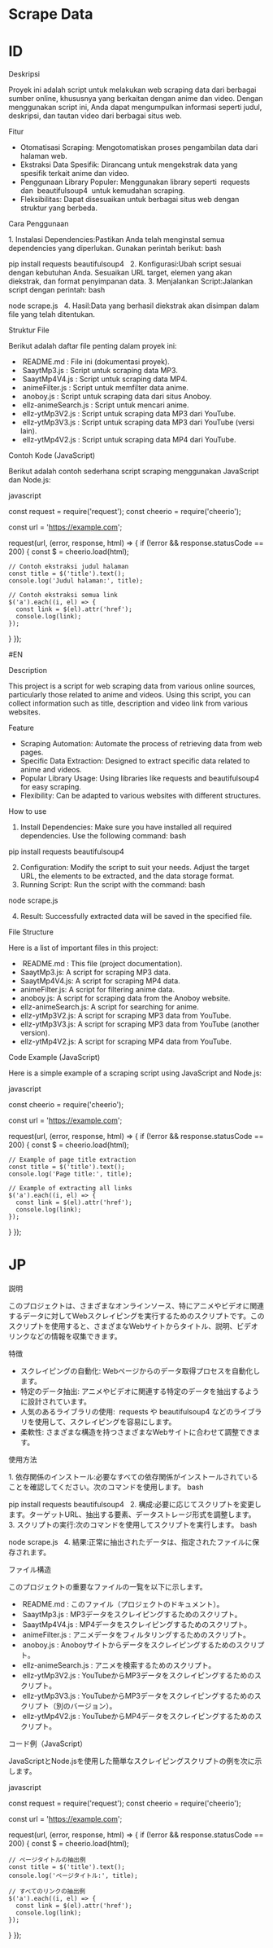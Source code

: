 # Scrape Data

# ID
 
Deskripsi
 
Proyek ini adalah script untuk melakukan web scraping data dari berbagai sumber online, khususnya yang berkaitan dengan anime dan video. Dengan menggunakan script ini, Anda dapat mengumpulkan informasi seperti judul, deskripsi, dan tautan video dari berbagai situs web.
 
Fitur
 
- Otomatisasi Scraping: Mengotomatiskan proses pengambilan data dari halaman web.
- Ekstraksi Data Spesifik: Dirancang untuk mengekstrak data yang spesifik terkait anime dan video.
- Penggunaan Library Populer: Menggunakan library seperti  requests  dan  beautifulsoup4  untuk kemudahan scraping.
- Fleksibilitas: Dapat disesuaikan untuk berbagai situs web dengan struktur yang berbeda.
 
Cara Penggunaan
 
1. Instalasi Dependencies:Pastikan Anda telah menginstal semua dependencies yang diperlukan. Gunakan perintah berikut:
bash
  
pip install requests beautifulsoup4
 
2. Konfigurasi:Ubah script sesuai dengan kebutuhan Anda. Sesuaikan URL target, elemen yang akan diekstrak, dan format penyimpanan data.
3. Menjalankan Script:Jalankan script dengan perintah:
bash
  
node scrape.js
 
4. Hasil:Data yang berhasil diekstrak akan disimpan dalam file yang telah ditentukan.
 
Struktur File
 
Berikut adalah daftar file penting dalam proyek ini:
 
-  README.md : File ini (dokumentasi proyek).
-  SaaytMp3.js : Script untuk scraping data MP3.
-  SaaytMp4V4.js : Script untuk scraping data MP4.
-  animeFilter.js : Script untuk memfilter data anime.
-  anoboy.js : Script untuk scraping data dari situs Anoboy.
-  ellz-animeSearch.js : Script untuk mencari anime.
-  ellz-ytMp3V2.js : Script untuk scraping data MP3 dari YouTube.
-  ellz-ytMp3V3.js : Script untuk scraping data MP3 dari YouTube (versi lain).
-  ellz-ytMp4V2.js : Script untuk scraping data MP4 dari YouTube.
 
Contoh Kode (JavaScript)
 
Berikut adalah contoh sederhana script scraping menggunakan JavaScript dan Node.js:
 
javascript
  
const request = require('request');
const cheerio = require('cheerio');

const url = 'https://example.com';

request(url, (error, response, html) => {
  if (!error && response.statusCode == 200) {
    const $ = cheerio.load(html);

    // Contoh ekstraksi judul halaman
    const title = $('title').text();
    console.log('Judul halaman:', title);

    // Contoh ekstraksi semua link
    $('a').each((i, el) => {
      const link = $(el).attr('href');
      console.log(link);
    });
  }
});


#EN

Description

This project is a script for web scraping data from various online sources, particularly those related to anime and videos. Using this script, you can collect information such as title, description and video link from various websites.

Feature

- Scraping Automation: Automate the process of retrieving data from web pages.
- Specific Data Extraction: Designed to extract specific data related to anime and videos.
- Popular Library Usage: Using libraries like requests and beautifulsoup4 for easy scraping.
- Flexibility: Can be adapted to various websites with different structures.

How to use

1. Install Dependencies: Make sure you have installed all required dependencies. Use the following command:
bash

pip install requests beautifulsoup4

2. Configuration: Modify the script to suit your needs. Adjust the target URL, the elements to be extracted, and the data storage format.
3. Running Script: Run the script with the command:
bash
  
node scrape.js

4. Result: Successfully extracted data will be saved in the specified file.

File Structure

Here is a list of important files in this project:

-  README.md : This file (project documentation).
- SaaytMp3.js: A script for scraping MP3 data.
- SaaytMp4V4.js: A script for scraping MP4 data.
- animeFilter.js: A script for filtering anime data.
- anoboy.js: A script for scraping data from the Anoboy website.
- ellz-animeSearch.js: A script for searching for anime.
- ellz-ytMp3V2.js: A script for scraping MP3 data from YouTube.
- ellz-ytMp3V3.js: A script for scraping MP3 data from YouTube (another version).
- ellz-ytMp4V2.js: A script for scraping MP4 data from YouTube.

Code Example (JavaScript)

Here is a simple example of a scraping script using JavaScript and Node.js:

javascript

const cheerio = require('cheerio');

const url = 'https://example.com';

request(url, (error, response, html) => {
  if (!error && response.statusCode == 200) {
    const $ = cheerio.load(html);

    // Example of page title extraction
    const title = $('title').text();
    console.log('Page title:', title);

    // Example of extracting all links
    $('a').each((i, el) => {
      const link = $(el).attr('href');
      console.log(link);
    });
  }
});


# JP

説明
 
このプロジェクトは、さまざまなオンラインソース、特にアニメやビデオに関連するデータに対してWebスクレイピングを実行するためのスクリプトです。このスクリプトを使用すると、さまざまなWebサイトからタイトル、説明、ビデオリンクなどの情報を収集できます。
 
特徴
 
- スクレイピングの自動化: Webページからのデータ取得プロセスを自動化します。
- 特定のデータ抽出: アニメやビデオに関連する特定のデータを抽出するように設計されています。
- 人気のあるライブラリの使用:  requests や beautifulsoup4 などのライブラリを使用して、スクレイピングを容易にします。
- 柔軟性: さまざまな構造を持つさまざまなWebサイトに合わせて調整できます。
 
使用方法
 
1. 依存関係のインストール:必要なすべての依存関係がインストールされていることを確認してください。次のコマンドを使用します。
bash
  
pip install requests beautifulsoup4
 
2. 構成:必要に応じてスクリプトを変更します。ターゲットURL、抽出する要素、データストレージ形式を調整します。
3. スクリプトの実行:次のコマンドを使用してスクリプトを実行します。
bash
  
node scrape.js
 
4. 結果:正常に抽出されたデータは、指定されたファイルに保存されます。
 
ファイル構造
 
このプロジェクトの重要なファイルの一覧を以下に示します。
 
-  README.md : このファイル（プロジェクトのドキュメント）。
-  SaaytMp3.js : MP3データをスクレイピングするためのスクリプト。
-  SaaytMp4V4.js : MP4データをスクレイピングするためのスクリプト。
-  animeFilter.js : アニメデータをフィルタリングするためのスクリプト。
-  anoboy.js : Anoboyサイトからデータをスクレイピングするためのスクリプト。
-  ellz-animeSearch.js : アニメを検索するためのスクリプト。
-  ellz-ytMp3V2.js : YouTubeからMP3データをスクレイピングするためのスクリプト。
-  ellz-ytMp3V3.js : YouTubeからMP3データをスクレイピングするためのスクリプト（別のバージョン）。
-  ellz-ytMp4V2.js : YouTubeからMP4データをスクレイピングするためのスクリプト。
 
コード例（JavaScript）
 
JavaScriptとNode.jsを使用した簡単なスクレイピングスクリプトの例を次に示します。
 
javascript
  
const request = require('request');
const cheerio = require('cheerio');

const url = 'https://example.com';

request(url, (error, response, html) => {
  if (!error && response.statusCode == 200) {
    const $ = cheerio.load(html);

    // ページタイトルの抽出例
    const title = $('title').text();
    console.log('ページタイトル:', title);

    // すべてのリンクの抽出例
    $('a').each((i, el) => {
      const link = $(el).attr('href');
      console.log(link);
    });
  }
});
